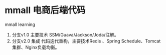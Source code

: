 # mmall 电商后端代码
mmall learning

1. 分支v1.0  主要技术  SSM/Guava/Jackson/Joda/注解。
2. 分支v2.0 集成  代码迭代重构，主要技术Redis 、Spring Schedule、Tomcat集群、Nginx负载均衡。
